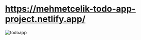 # https://mehmetcelik-todo-app-project.netlify.app/
<img src="https://media.giphy.com/media/ZyIpPVEXuvMObCOBYR/giphy.gif" alt="todoapp">
